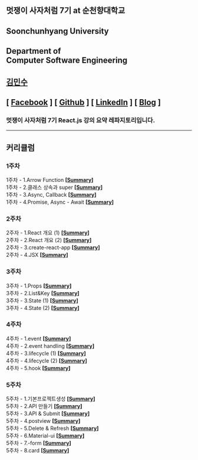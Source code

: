 ## 멋쟁이 사자처럼 7기 at 순천향대학교

## Soonchunhyang University

## Department of<br/> Computer Software Engineering

## [김민수](https://github.com/alstn2468)

## [ [Facebook](https://www.facebook.com/profile.php?id=100003769223078) ] [ [Github](https://github.com/alstn2468) ] [ [LinkedIn](https://www.linkedin.com/in/minsu-kim-336289160/) ] [ [Blog](https://alstn2468.github.io/) ]<br/>

### 멋쟁이 사자처럼 7기 **React.js** 강의 요약 레파지토리입니다.<br/>

---

## 커리큘럼

### 1주차

1주차 - 1.Arrow Function **[[Summary](https://github.com/LikeLionSCH/LikeLion_React_Study_Summary/blob/master/Summary/Week_1/Week_1_1.md)]**<br/>
1주차 - 2.클래스 상속과 super **[[Summary](https://github.com/LikeLionSCH/LikeLion_React_Study_Summary/blob/master/Summary/Week_1/Week_1_2.md)]**<br/>
1주차 - 3.Async, Callback **[[Summary](https://github.com/LikeLionSCH/LikeLion_React_Study_Summary/blob/master/Summary/Week_1/Week_1_3.md)]**<br/>
1주차 - 4.Promise, Async - Await **[[Summary](https://github.com/LikeLionSCH/LikeLion_React_Study_Summary/blob/master/Summary/Week_1/Week_1_4.md)]**<br/>

### 2주차

2주자 - 1.React 개요 (1) **[[Summary](https://github.com/LikeLionSCH/LikeLion_React_Study_Summary/blob/master/Summary/Week_2/Week_2_1.md)]**<br/>
2주차 - 2.React 개요 (2) **[[Summary](https://github.com/LikeLionSCH/LikeLion_React_Study_Summary/blob/master/Summary/Week_2/Week_2_2.md)]**<br/>
2주차 - 3.create-react-app **[[Summary](https://github.com/LikeLionSCH/LikeLion_React_Study_Summary/blob/master/Summary/Week_2/Week_2_3.md)]**<br/>
2주차 - 4.JSX **[[Summary](https://github.com/LikeLionSCH/LikeLion_React_Study_Summary/blob/master/Summary/Week_2/Week_2_4.md)]**<br/>

### 3주차

3주차 - 1.Props **[[Summary](https://github.com/LikeLionSCH/LikeLion_React_Study_Summary/blob/master/Summary/Week_3/Week_3_1.md)]**<br/>
3주차 - 2.List&Key **[[Summary](https://github.com/LikeLionSCH/LikeLion_React_Study_Summary/blob/master/Summary/Week_3/Week_3_2.md)]**<br/>
3주차 - 3.State (1) **[[Summary](https://github.com/LikeLionSCH/LikeLion_React_Study_Summary/blob/master/Summary/Week_3/Week_3_3.md)]**<br/>
3주차 - 4.State (2) **[[Summary](https://github.com/LikeLionSCH/LikeLion_React_Study_Summary/blob/master/Summary/Week_3/Week_3_4.md)]**<br/>

### 4주차

4주차 - 1.event **[[Summary](https://github.com/LikeLionSCH/LikeLion_React_Study_Summary/blob/master/Summary/Week_4/Week_4_1.md)]**<br/>
4주차 - 2.event handling **[[Summary](https://github.com/LikeLionSCH/LikeLion_React_Study_Summary/blob/master/Summary/Week_4/Week_4_2.md)]**<br/>
4주차 - 3.lifecycle (1) **[[Summary](https://github.com/LikeLionSCH/LikeLion_React_Study_Summary/blob/master/Summary/Week_4/Week_4_3.md)]**<br/>
4주차 - 4.lifecycle (2) **[[Summary](https://github.com/LikeLionSCH/LikeLion_React_Study_Summary/blob/master/Summary/Week_4/Week_4_4.md)]**<br/>
4주차 - 5.hook **[[Summary](https://github.com/LikeLionSCH/LikeLion_React_Study_Summary/blob/master/Summary/Week_4/Week_4_5.md)]**<br/>

### 5주차

5주차 - 1.기본프로젝트생성 **[[Summary](https://github.com/LikeLionSCH/LikeLion_React_Study_Summary/blob/master/Summary/Week_5/Week_5_1.md)]**<br/>
5주차 - 2.API 만들기 **[[Summary](https://github.com/LikeLionSCH/LikeLion_React_Study_Summary/blob/master/Summary/Week_5/Week_5_2.md)]**<br/>
5주차 - 3.API & Submit **[[Summary](https://github.com/LikeLionSCH/LikeLion_React_Study_Summary/blob/master/Summary/Week_5/Week_5_3.md)]**<br/>
5주차 - 4.postview **[[Summary](https://github.com/LikeLionSCH/LikeLion_React_Study_Summary/blob/master/Summary/Week_5/Week_5_4.md)]**<br/>
5주차 - 5.Delete & Refresh **[[Summary](https://github.com/LikeLionSCH/LikeLion_React_Study_Summary/blob/master/Summary/Week_5/Week_5_5.md)]**<br/>
5주차 - 6.Material-ui **[[Summary](https://github.com/LikeLionSCH/LikeLion_React_Study_Summary/blob/master/Summary/Week_5/Week_5_6.md)]**<br/>
5주차 - 7.-form **[[Summary](https://github.com/LikeLionSCH/LikeLion_React_Study_Summary/blob/master/Summary/Week_5/Week_5_7.md)]**<br/>
5주차 - 8.card **[[Summary](https://github.com/LikeLionSCH/LikeLion_React_Study_Summary/blob/master/Summary/Week_5/Week_5_8.md)]**<br/>
